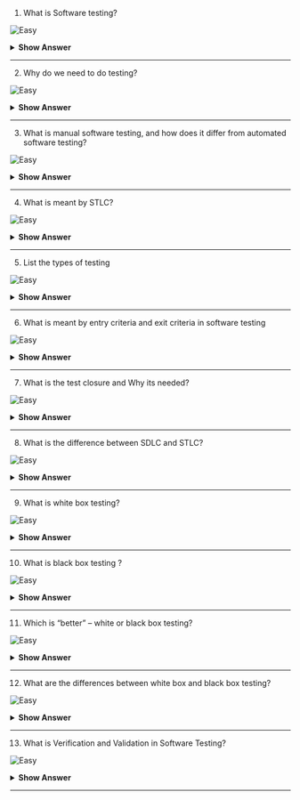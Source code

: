 1. What is Software testing?

![Easy](https://github.com/revaturelabs/interviewquestions/blob/dev/ComplexityTags/simple%20(2).svg)

<details>
<summary><b>Show Answer</b></summary>
<blockquote>

Software testing is the process of evaluating and verifying that a software product or application does what it is supposed to do.

</blockquote>
</details>
  
---

2. Why do we need to do testing?

![Easy](https://github.com/revaturelabs/interviewquestions/blob/dev/ComplexityTags/simple%20(2).svg)

<details>
<summary><b>Show Answer</b></summary>
<blockquote>

Some reasons:

- Since it discovers defects/bugs before the delivery to the client, which guarantees the high quality of the software.
- It makes the software more reliable and easy to use.
- Thoroughly tested software ensures reliable and high-performance software operation.

</blockquote>
</details>
  
---

3. What is manual software testing, and how does it differ from automated software testing?

![Easy](https://github.com/revaturelabs/interviewquestions/blob/dev/ComplexityTags/simple%20(2).svg)

<details>
<summary><b>Show Answer</b></summary>
<blockquote>

Manual software testing is a process where human testers manually run test cases, then generate the resulting test reports. With automation software testing, these functions are executed by automation tools such as test scripts and code. The tester takes the end user’s role to determine how well the app works.

</blockquote>
</details>
  
---

4. What is meant by STLC?

![Easy](https://github.com/revaturelabs/interviewquestions/blob/dev/ComplexityTags/simple%20(2).svg)

<details>
<summary><b>Show Answer</b></summary>
<blockquote>

- STLC stands Software Testing Life Cyle. 
- STLC defines a series of activities performed during testing to ensure the quality of the software.
  
<img src = "https://user-images.githubusercontent.com/70228962/195261473-9140741d-0315-405c-ac06-def823ea023d.png" height="300"/>
 
**6 Phases:**
  
1. **Requirement Analysis** - Collecting the feature requirements and  identifying testable aspects
2. **Test Planning** - Defining a test strategy and estimating the efforts and costs of the testing team. 
3. **Test Case Development** - Creating test cases. 
4. **Test Environment Setup** - Deciding the test environment conditions on which software is tested.
5. **Test Execution** -  Start executing test cases
6. **Test Closure** - Preparing the test report document

</blockquote>
</details>
  
---

5. List the types of testing

![Easy](https://github.com/revaturelabs/interviewquestions/blob/dev/ComplexityTags/simple%20(2).svg)

<details>
<summary><b>Show Answer</b></summary>
<blockquote>
  
Software testing is generally classified into categories: functional testing and non-functional testing.

<img src = "https://user-images.githubusercontent.com/70228962/195267678-4f17c0c7-71b7-4210-8ae9-7d1e4cc15af9.png" height = "300"/>

</blockquote>
</details>
  
---

6. What is meant by entry criteria and exit criteria in software testing 

![Easy](https://github.com/revaturelabs/interviewquestions/blob/dev/ComplexityTags/simple%20(2).svg)

<details>
<summary><b>Show Answer</b></summary>
<blockquote>

The entry and exit criteria for the test are closely related to the purpose and expected results for the test. Each phases in the STLC have entry and exit criteria.
  
- Entry Criteria: Entry Criteria are a set of conditions that need to be satisfied in order to begin the test.
- Exit Criteria: Exit Criteria are a set of conditions that need to be satisfied in order to end the test.

</blockquote>
</details>
  
---
7. What is the test closure and Why its needed?
  
![Easy](https://github.com/revaturelabs/interviewquestions/blob/dev/ComplexityTags/simple%20(2).svg)

<details>
<summary><b>Show Answer</b></summary>
<blockquote>

Test Closure is a document that gives a summary of all the tests conducted and detailed analysis of the bugs and errors found/fixed/removed.

Its required because it provides below functionalities
- Formally Annouce Closure
- Collate All Results
- Provide Detail Analysis
- Present Test Metrics to the client
- Adjudge Risk

</blockquote>
</details>
  
---

8. What is the difference between SDLC and STLC?

![Easy](https://github.com/revaturelabs/interviewquestions/blob/dev/ComplexityTags/simple%20(2).svg)

<details>
<summary><b>Show Answer</b></summary>
<blockquote> 
  
Software Development Life Cycle (SDLC) is a process of software development, with below phases
- Planning
- Analysis and Design
- Implementation
- Testing
- Deployment and Maintenance

We can say Software Testing Life Cycle is a part of the Software Development Life Cycle, and represents testing activities held within it.

STLC defines a series of activities performed during testing to ensure the quality of the software with below phases:
- Requirement Analysis
- Test Planning
- Test Case Development
- Test Environment Setup
- Test Execution
- Test Closure

</blockquote>
</details>
  
---


9. What is white box testing?

![Easy](https://github.com/revaturelabs/interviewquestions/blob/dev/ComplexityTags/simple%20(2).svg)

<details>
<summary><b>Show Answer</b></summary>
<blockquote>

White box testing is an approach that allows testers to inspect and verify the inner workings of a software system—its code, infrastructure, and integrations with external systems. 

</blockquote>
</details>
  
---

10. What is black box testing ?

![Easy](https://github.com/revaturelabs/interviewquestions/blob/dev/ComplexityTags/simple%20(2).svg)

<details>
<summary><b>Show Answer</b></summary>
<blockquote>

Black Box Testing is an approach that allows testers to check the functionality of software without looking into its internal structure or coding. 

For example, checking that it is possible to log in using correct user credentials, and not possible to log in using wrong credentials.

</blockquote>
</details>
  
---


11. Which is “better” – white or black box testing?

![Easy](https://github.com/revaturelabs/interviewquestions/blob/dev/ComplexityTags/simple%20(2).svg)

<details>
<summary><b>Show Answer</b></summary>
<blockquote>

Neither – they are both necessary and complementary. 

White box testing assures code functionality and makes later, higher level testing less time intensive. 

Thorough black box testing enhances end user experience.

</blockquote>
</details>
  
---

12. What are the differences between white box and black box testing?

![Easy](https://github.com/revaturelabs/interviewquestions/blob/dev/ComplexityTags/simple%20(2).svg)

<details>
<summary><b>Show Answer</b></summary>
<blockquote>

White box testing usually begins early in the development cycle. It is conducted at lower levels, and includes unit and integration testing.

Black box testing is mainly higher level, as in system and acceptance testing, so implementation comes later in the development cycle.

</blockquote>
</details>
  
---

13. What is Verification and Validation in Software Testing?

![Easy](https://github.com/revaturelabs/interviewquestions/blob/dev/ComplexityTags/simple%20(2).svg)

<details>
<summary><b>Show Answer</b></summary>
<blockquote>

Verification: It is a static analysis technique. Here, testing is done without executing the code. Examples include – Reviews, Inspection, and walkthrough.

Validation: It is a dynamic analysis technique where testing is done by executing the code. Examples include functional and non-functional testing techniques.

</blockquote>
</details>
  
---

